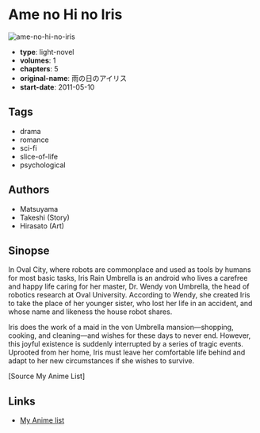 # Ame no Hi no Iris

![ame-no-hi-no-iris](https://cdn.myanimelist.net/images/manga/3/164392.jpg)

-   **type**: light-novel
-   **volumes**: 1
-   **chapters**: 5
-   **original-name**: 雨の日のアイリス
-   **start-date**: 2011-05-10

## Tags

-   drama
-   romance
-   sci-fi
-   slice-of-life
-   psychological

## Authors

-   Matsuyama
-   Takeshi (Story)
-   Hirasato (Art)

## Sinopse

In Oval City, where robots are commonplace and used as tools by humans for most basic tasks, Iris Rain Umbrella is an android who lives a carefree and happy life caring for her master, Dr. Wendy von Umbrella, the head of robotics research at Oval University. According to Wendy, she created Iris to take the place of her younger sister, who lost her life in an accident, and whose name and likeness the house robot shares.

Iris does the work of a maid in the von Umbrella mansion—shopping, cooking, and cleaning—and wishes for these days to never end. However, this joyful existence is suddenly interrupted by a series of tragic events. Uprooted from her home, Iris must leave her comfortable life behind and adapt to her new circumstances if she wishes to survive.

[Source My Anime List]

## Links

-   [My Anime list](https://myanimelist.net/manga/56923/Ame_no_Hi_no_Iris)
